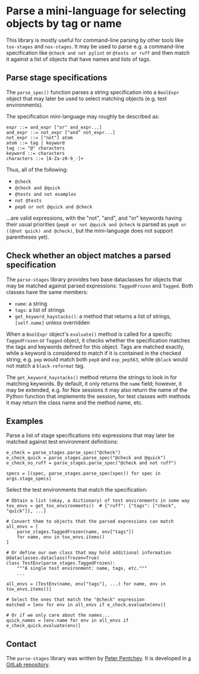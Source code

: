 # Parse a mini-language for selecting objects by tag or name

This library is mostly useful for command-line parsing by other tools like
`tox-stages` and `nox-stages`. It may be used to parse e.g. a command-line
specification like `@check and not pylint` or `@tests or ruff` and then
match it against a list of objects that have names and lists of tags.

## Parse stage specifications

The `parse_spec()` function parses a string specification into
a `BoolExpr` object that may later be used to select matching objects
(e.g. test environments).

The specification mini-language may roughly be described as:

    expr ::= and_expr ["or" and_expr...]
    and_expr ::= not_expr ["and" not_expr...]
    not_expr ::= ["not"] atom
    atom ::= tag | keyword
    tag ::= "@" characters
    keyword ::= characters
    characters ::= [A-Za-z0-9_-]+

Thus, all of the following:

- `@check`
- `@check and @quick`
- `@tests and not examples`
- `not @tests`
- `pep8 or not @quick and @check`

...are valid expressions,
with the "not", "and", and "or" keywords having their usual priorities
(`pep8 or not @quick and @check` is parsed as
`pep8 or ((@not quick) and @check)`, but the mini-language does not
support parentheses yet).

## Check whether an object matches a parsed specification

The `parse-stages` library provides two base dataclasses for objects that
may be matched against parsed expressions: `TaggedFrozen` and `Tagged`.
Both classes have the same members:

- `name`: a string
- `tags`: a list of strings
- `get_keyword_haystacks()`: a method that returns a list of strings,
  `[self.name]` unless overridden

When a `BoolExpr` object's `evaluate()` method is called for a specific
`TaggedFrozen` or `Tagged` object, it checks whether the specification
matches the tags and keywords defined for this object. Tags are matched
exactly, while a keyword is considered to match if it is contained in
the checked string; e.g. `pep` would match both `pep8` and `exp_pep563`,
while `@black` would not match a `black-reformat` tag.

The `get_keyword_haystacks()` method returns the strings to look in for
matching keywords. By default, it only returns the `name` field;
however, it may be extended, e.g. for Nox sessions it may also return
the name of the Python function that implements the session, for test
classes with methods it may return the class name and the method name, etc.

## Examples

Parse a list of stage specifications into expressions that may later be
matched against test environment definitions:

    e_check = parse_stages.parse_spec("@check")
    e_check_quick = parse_stages.parse_spec("@check and @quick")
    e_check_no_ruff = parse_stages.parse_spec("@check and not ruff")
    
    specs = [(spec, parse_stages.parse_spec(spec)) for spec in args.stage_specs]

Select the test environments that match the specification:

    # Obtain a list (okay, a dictionary) of test environments in some way
    tox_envs = get_tox_environments()  # {"ruff": {"tags": ["check", "quick"]}, ...}

    # Convert them to objects that the parsed expressions can match
    all_envs = [
        parse_stages.TaggedFrozen(name, env["tags"])
        for name, env in tox_envs.items()
    ]

    # Or define our own class that may hold additional information
    @dataclasses.dataclass(frozen=True)
    class TestEnv(parse_stages.TaggedFrozen):
        """A single test environment: name, tags, etc."""
        ...

    all_envs = [TestEnv(name, env["tags"], ...) for name, env in tox_envs.items()]

    # Select the ones that match the "@check" expression
    matched = [env for env in all_envs if e_check.evaluate(env)]

    # Or if we only care about the names...
    quick_names = [env.name for env in all_envs if e_check_quick.evaluate(env)]


## Contact

The `parse-stages` library was written by [Peter Pentchev][roam].
It is developed in [a GitLab repository][gitlab].

[roam]: mailto:roam@ringlet.net "Peter Pentchev"
[gitlab]: https://gitlab.com/ppentchev/parse-stages "The parse-stages GitLab repository"
